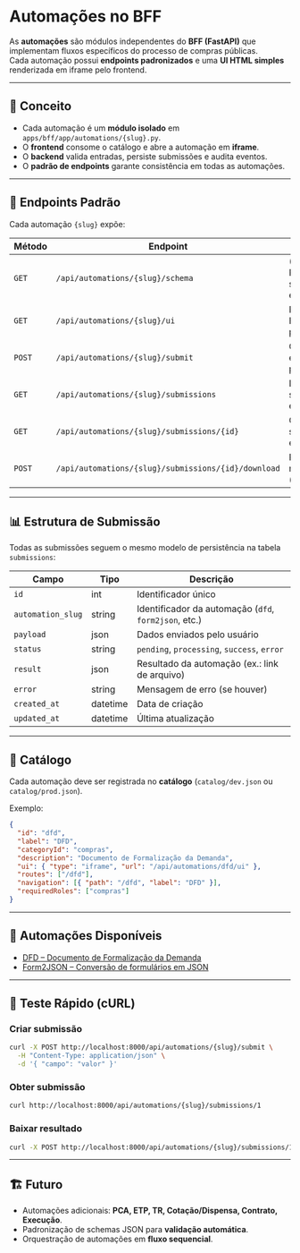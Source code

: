 # Automações no BFF

As **automações** são módulos independentes do **BFF (FastAPI)** que implementam fluxos específicos do processo de compras públicas.  
Cada automação possui **endpoints padronizados** e uma **UI HTML simples** renderizada em iframe pelo frontend.

---

## 🎯 Conceito

- Cada automação é um **módulo isolado** em `apps/bff/app/automations/{slug}.py`.  
- O **frontend** consome o catálogo e abre a automação em **iframe**.  
- O **backend** valida entradas, persiste submissões e audita eventos.  
- O **padrão de endpoints** garante consistência em todas as automações.  

---

## 📌 Endpoints Padrão

Cada automação `{slug}` expõe:

| Método | Endpoint | Descrição |
|--------|----------|------------|
| `GET`  | `/api/automations/{slug}/schema` | (Opcional) Retorna schema JSON esperado |
| `GET`  | `/api/automations/{slug}/ui` | Retorna UI HTML simples para iframe |
| `POST` | `/api/automations/{slug}/submit` | Cria submissão e dispara processamento |
| `GET`  | `/api/automations/{slug}/submissions` | Lista submissões existentes |
| `GET`  | `/api/automations/{slug}/submissions/{id}` | Consulta submissão específica |
| `POST` | `/api/automations/{slug}/submissions/{id}/download` | Retorna resultado (arquivo/JSON) |

---

## 📊 Estrutura de Submissão

Todas as submissões seguem o mesmo modelo de persistência na tabela `submissions`:

| Campo          | Tipo     | Descrição |
|----------------|----------|------------|
| `id`           | int      | Identificador único |
| `automation_slug` | string | Identificador da automação (`dfd`, `form2json`, etc.) |
| `payload`      | json     | Dados enviados pelo usuário |
| `status`       | string   | `pending`, `processing`, `success`, `error` |
| `result`       | json     | Resultado da automação (ex.: link de arquivo) |
| `error`        | string   | Mensagem de erro (se houver) |
| `created_at`   | datetime | Data de criação |
| `updated_at`   | datetime | Última atualização |

---

## 📂 Catálogo

Cada automação deve ser registrada no **catálogo** (`catalog/dev.json` ou `catalog/prod.json`).  

Exemplo:
```json
{
  "id": "dfd",
  "label": "DFD",
  "categoryId": "compras",
  "description": "Documento de Formalização da Demanda",
  "ui": { "type": "iframe", "url": "/api/automations/dfd/ui" },
  "routes": ["/dfd"],
  "navigation": [{ "path": "/dfd", "label": "DFD" }],
  "requiredRoles": ["compras"]
}
````

---

## 🚀 Automações Disponíveis

* [DFD – Documento de Formalização da Demanda](dfd.md)
* [Form2JSON – Conversão de formulários em JSON](form2json.md)

---

## 🧪 Teste Rápido (cURL)

### Criar submissão

```bash
curl -X POST http://localhost:8000/api/automations/{slug}/submit \
  -H "Content-Type: application/json" \
  -d '{ "campo": "valor" }'
```

### Obter submissão

```bash
curl http://localhost:8000/api/automations/{slug}/submissions/1
```

### Baixar resultado

```bash
curl -X POST http://localhost:8000/api/automations/{slug}/submissions/1/download -o resultado.out
```

---

## 🏗️ Futuro

* Automações adicionais: **PCA, ETP, TR, Cotação/Dispensa, Contrato, Execução**.
* Padronização de schemas JSON para **validação automática**.
* Orquestração de automações em **fluxo sequencial**.

